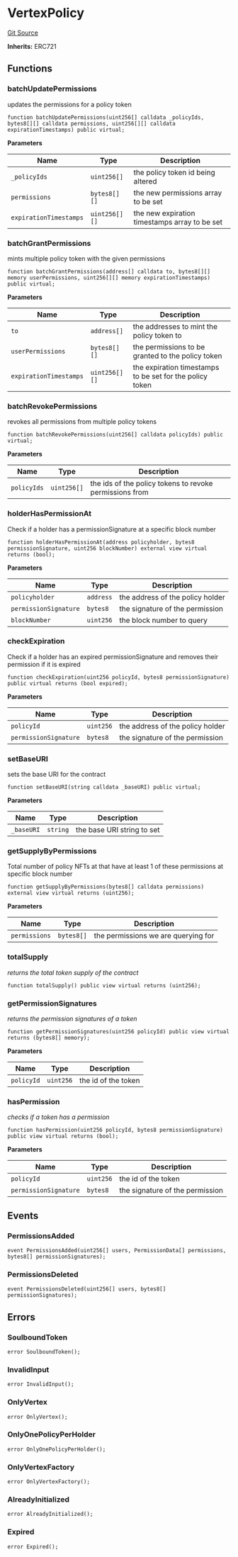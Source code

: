 # VertexPolicy
[Git Source](https://github.com/llama-community/vertex-v1/blob/e34741a8cdaa6c1dda28570d75bad71cc5c1aa21/src/policy/VertexPolicy.sol)

**Inherits:**
ERC721


## Functions
### batchUpdatePermissions

updates the permissions for a policy token


```solidity
function batchUpdatePermissions(uint256[] calldata _policyIds, bytes8[][] calldata permissions, uint256[][] calldata expirationTimestamps) public virtual;
```
**Parameters**

|Name|Type|Description|
|----|----|-----------|
|`_policyIds`|`uint256[]`|the policy token id being altered|
|`permissions`|`bytes8[][]`|the new permissions array to be set|
|`expirationTimestamps`|`uint256[][]`|the new expiration timestamps array to be set|


### batchGrantPermissions

mints multiple policy token with the given permissions


```solidity
function batchGrantPermissions(address[] calldata to, bytes8[][] memory userPermissions, uint256[][] memory expirationTimestamps) public virtual;
```
**Parameters**

|Name|Type|Description|
|----|----|-----------|
|`to`|`address[]`|the addresses to mint the policy token to|
|`userPermissions`|`bytes8[][]`|the permissions to be granted to the policy token|
|`expirationTimestamps`|`uint256[][]`|the expiration timestamps to be set for the policy token|


### batchRevokePermissions

revokes all permissions from multiple policy tokens


```solidity
function batchRevokePermissions(uint256[] calldata policyIds) public virtual;
```
**Parameters**

|Name|Type|Description|
|----|----|-----------|
|`policyIds`|`uint256[]`|the ids of the policy tokens to revoke permissions from|


### holderHasPermissionAt

Check if a holder has a permissionSignature at a specific block number


```solidity
function holderHasPermissionAt(address policyholder, bytes8 permissionSignature, uint256 blockNumber) external view virtual returns (bool);
```
**Parameters**

|Name|Type|Description|
|----|----|-----------|
|`policyholder`|`address`|the address of the policy holder|
|`permissionSignature`|`bytes8`|the signature of the permission|
|`blockNumber`|`uint256`|the block number to query|


### checkExpiration

Check if a holder has an expired permissionSignature and removes their permission if it is expired


```solidity
function checkExpiration(uint256 policyId, bytes8 permissionSignature) public virtual returns (bool expired);
```
**Parameters**

|Name|Type|Description|
|----|----|-----------|
|`policyId`|`uint256`|the address of the policy holder|
|`permissionSignature`|`bytes8`|the signature of the permission|


### setBaseURI

sets the base URI for the contract


```solidity
function setBaseURI(string calldata _baseURI) public virtual;
```
**Parameters**

|Name|Type|Description|
|----|----|-----------|
|`_baseURI`|`string`|the base URI string to set|


### getSupplyByPermissions

Total number of policy NFTs at that have at least 1 of these permissions at specific block number


```solidity
function getSupplyByPermissions(bytes8[] calldata permissions) external view virtual returns (uint256);
```
**Parameters**

|Name|Type|Description|
|----|----|-----------|
|`permissions`|`bytes8[]`|the permissions we are querying for|


### totalSupply

*returns the total token supply of the contract*


```solidity
function totalSupply() public view virtual returns (uint256);
```

### getPermissionSignatures

*returns the permission signatures of a token*


```solidity
function getPermissionSignatures(uint256 policyId) public view virtual returns (bytes8[] memory);
```
**Parameters**

|Name|Type|Description|
|----|----|-----------|
|`policyId`|`uint256`|the id of the token|


### hasPermission

*checks if a token has a permission*


```solidity
function hasPermission(uint256 policyId, bytes8 permissionSignature) public view virtual returns (bool);
```
**Parameters**

|Name|Type|Description|
|----|----|-----------|
|`policyId`|`uint256`|the id of the token|
|`permissionSignature`|`bytes8`|the signature of the permission|


## Events
### PermissionsAdded

```solidity
event PermissionsAdded(uint256[] users, PermissionData[] permissions, bytes8[] permissionSignatures);
```

### PermissionsDeleted

```solidity
event PermissionsDeleted(uint256[] users, bytes8[] permissionSignatures);
```

## Errors
### SoulboundToken

```solidity
error SoulboundToken();
```

### InvalidInput

```solidity
error InvalidInput();
```

### OnlyVertex

```solidity
error OnlyVertex();
```

### OnlyOnePolicyPerHolder

```solidity
error OnlyOnePolicyPerHolder();
```

### OnlyVertexFactory

```solidity
error OnlyVertexFactory();
```

### AlreadyInitialized

```solidity
error AlreadyInitialized();
```

### Expired

```solidity
error Expired();
```

